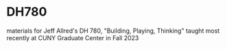 # DH780
materials for Jeff Allred's DH 780, "Building, Playing, Thinking"
taught most recently at CUNY Graduate Center in Fall 2023

